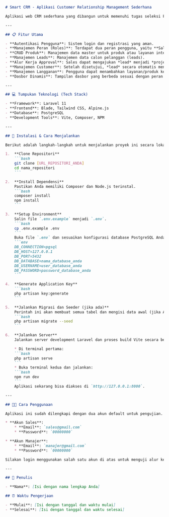 ````markdown
# Smart CRM - Aplikasi Customer Relationship Management Sederhana

Aplikasi web CRM sederhana yang dibangun untuk memenuhi tugas seleksi Fullstack Developer. Aplikasi ini bertujuan untuk mendigitalisasi proses kerja divisi sales di PT. Smart, sebuah perusahaan Internet Service Provider.

---

## 📋 Fitur Utama

- **Autentikasi Pengguna**: Sistem login dan registrasi yang aman.
- **Manajemen Peran (Roles)**: Terdapat dua peran pengguna, yaitu **Sales** dan **Manajer**, dengan hak akses yang berbeda.
- **CRUD Produk**: Manajemen data master untuk produk atau layanan internet yang ditawarkan.
- **Manajemen Leads**: Manajemen data calon pelanggan (leads).
- **Alur Kerja Approval**: Sales dapat mengajukan *lead* menjadi *project* yang kemudian akan disetujui atau ditolak oleh Manajer.
- **Manajemen Customer**: Setelah disetujui, *lead* secara otomatis menjadi *customer*.
- **Manajemen Langganan**: Pengguna dapat menambahkan layanan/produk ke *customer* yang sudah ada.
- **Dasbor Dinamis**: Tampilan dasbor yang berbeda sesuai dengan peran pengguna (Sales/Manajer).

---

## 💻 Tumpukan Teknologi (Tech Stack)

- **Framework**: Laravel 11
- **Frontend**: Blade, Tailwind CSS, Alpine.js
- **Database**: PostgreSQL
- **Development Tools**: Vite, Composer, NPM

---

## 🚀 Instalasi & Cara Menjalankan

Berikut adalah langkah-langkah untuk menjalankan proyek ini secara lokal.

1.  **Clone Repositori**
    ```bash
    git clone [URL_REPOSITORI_ANDA]
    cd nama_repositori
    ```

2.  **Install Dependensi**
    Pastikan Anda memiliki Composer dan Node.js terinstal.
    ```bash
    composer install
    npm install
    ```

3.  **Setup Environment**
    Salin file `.env.example` menjadi `.env`.
    ```bash
    cp .env.example .env
    ```
    Buka file `.env` dan sesuaikan konfigurasi database PostgreSQL Anda:
    ```env
    DB_CONNECTION=pgsql
    DB_HOST=127.0.0.1
    DB_PORT=5432
    DB_DATABASE=nama_database_anda
    DB_USERNAME=user_database_anda
    DB_PASSWORD=password_database_anda
    ```

4.  **Generate Application Key**
    ```bash
    php artisan key:generate
    ```

5.  **Jalankan Migrasi dan Seeder (jika ada)**
    Perintah ini akan membuat semua tabel dan mengisi data awal (jika Anda membuat seeder untuk akun).
    ```bash
    php artisan migrate --seed
    ```

6.  **Jalankan Server**
    Jalankan server development Laravel dan proses build Vite secara bersamaan.

    * Di terminal pertama:
    ```bash
    php artisan serve
    ```
    * Buka terminal kedua dan jalankan:
    ```bash
    npm run dev
    ```
    Aplikasi sekarang bisa diakses di `http://127.0.0.1:8000`.

---

## 🧑‍💻 Cara Penggunaan

Aplikasi ini sudah dilengkapi dengan dua akun default untuk pengujian.

* **Akun Sales**:
    * **Email**: `sales@gmail.com`
    * **Password**: `00000000`

* **Akun Manajer**:
    * **Email**: `manajer@gmail.com`
    * **Password**: `00000000`

Silakan login menggunakan salah satu akun di atas untuk menguji alur kerja sesuai perannya masing-masing.

---

## 👤 Penulis

- **Nama**: [Isi dengan nama lengkap Anda]

## ⏰ Waktu Pengerjaan

- **Mulai**: [Isi dengan tanggal dan waktu mulai]
- **Selesai**: [Isi dengan tanggal dan waktu selesai]
````
